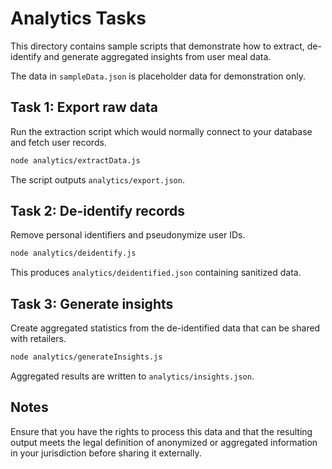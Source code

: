 # Analytics Tasks

This directory contains sample scripts that demonstrate how to extract,
de-identify and generate aggregated insights from user meal data.

The data in `sampleData.json` is placeholder data for demonstration only.

## Task 1: Export raw data
Run the extraction script which would normally connect to your database
and fetch user records.

```bash
node analytics/extractData.js
```

The script outputs `analytics/export.json`.

## Task 2: De-identify records
Remove personal identifiers and pseudonymize user IDs.

```bash
node analytics/deidentify.js
```

This produces `analytics/deidentified.json` containing sanitized data.

## Task 3: Generate insights
Create aggregated statistics from the de-identified data that can be
shared with retailers.

```bash
node analytics/generateInsights.js
```

Aggregated results are written to `analytics/insights.json`.

## Notes
Ensure that you have the rights to process this data and that the
resulting output meets the legal definition of anonymized or
aggregated information in your jurisdiction before sharing it externally.
